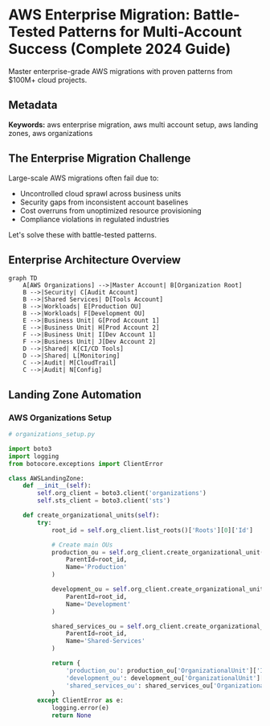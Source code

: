 # AWS Enterprise Migration: Battle-Tested Patterns for Multi-Account Success (Complete 2024 Guide)

Master enterprise-grade AWS migrations with proven patterns from $100M+ cloud projects.

## Metadata

**Keywords:** aws enterprise migration, aws multi account setup, aws landing zones, aws organizations

## The Enterprise Migration Challenge

Large-scale AWS migrations often fail due to:
- Uncontrolled cloud sprawl across business units
- Security gaps from inconsistent account baselines
- Cost overruns from unoptimized resource provisioning
- Compliance violations in regulated industries

Let's solve these with battle-tested patterns.

## Enterprise Architecture Overview

```mermaid
graph TD
    A[AWS Organizations] -->|Master Account| B[Organization Root]
    B -->|Security| C[Audit Account]
    B -->|Shared Services| D[Tools Account]
    B -->|Workloads| E[Production OU]
    B -->|Workloads| F[Development OU]
    E -->|Business Unit| G[Prod Account 1]
    E -->|Business Unit| H[Prod Account 2]
    F -->|Business Unit| I[Dev Account 1]
    F -->|Business Unit| J[Dev Account 2]
    D -->|Shared| K[CI/CD Tools]
    D -->|Shared| L[Monitoring]
    C -->|Audit| M[CloudTrail]
    C -->|Audit| N[Config]
```

## Landing Zone Automation

### AWS Organizations Setup

```python
# organizations_setup.py

import boto3
import logging
from botocore.exceptions import ClientError

class AWSLandingZone:
    def __init__(self):
        self.org_client = boto3.client('organizations')
        self.sts_client = boto3.client('sts')

    def create_organizational_units(self):
        try:
            root_id = self.org_client.list_roots()['Roots'][0]['Id']

            # Create main OUs
            production_ou = self.org_client.create_organizational_unit(
                ParentId=root_id,
                Name='Production'
            )

            development_ou = self.org_client.create_organizational_unit(
                ParentId=root_id,
                Name='Development'
            )

            shared_services_ou = self.org_client.create_organizational_unit(
                ParentId=root_id,
                Name='Shared-Services'
            )

            return {
                'production_ou': production_ou['OrganizationalUnit']['Id'],
                'development_ou': development_ou['OrganizationalUnit']['Id'],
                'shared_services_ou': shared_services_ou['OrganizationalUnit']['Id']
            }
        except ClientError as e:
            logging.error(e)
            return None
